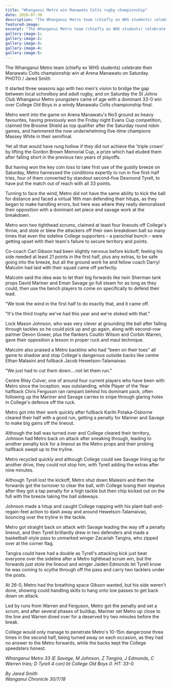 ```yaml
---
title: "Whanganui Metro win Manawatu Colts rugby championship"
date: 2018-07-30
description: "The Whanganui Metro team (chiefly ex WHS students) celebrate their Manawatu Colts champ win at Arena Manawatu."
featured-image: 
excerpt: "The Whanganui Metro team (chiefly ex WHS students) celebrate their Manawatu Colts championship win at Arena Manawatu."
gallery-image-1: 
gallery-image-2: 
gallery-image-3: 
gallery-image-4: 
gallery-image-5: 
---
```


<p><span>The Whanganui Metro team <span>(chiefly ex WHS students)&nbsp;</span>celebrate their Manawatu Colts championship win at Arena Manawatu on Saturday.<br />PHOTO / Jared Smith</span></p>
<p class="element element-paragraph">It started three seasons ago with two men's vision to bridge the gap between local schoolboy and adult rugby, and on Saturday the St Johns Club Whanganui Metro youngsters came of age with a dominant 33-0 win over College Old Boys in a windy Manawatu Colts championship final.</p>
<p class="element element-paragraph">Metro went into the game on Arena Manawatu's No3 ground as heavy favourites, having previously won the Friday night Evans Cup competition, claimed the Broome Shield as top qualifier after the Saturday round robin games, and hammered the now underwhelming five-time champions Massey White in their semifinal.</p>
<p class="element element-paragraph">Yet all that would have rung hollow if they did not achieve the 'triple crown' by lifting the Gordon Brown Memorial Cup, a prize which had eluded them after falling short in the previous two years of playoffs.</p>
<p class="element element-paragraph">But having won the key coin toss to take first use of the gustily breeze on Saturday, Metro harnessed the conditions expertly to run in five first-half tries, four of them converted by standout second-five Desmond Tyrell, to have put the match out of reach with all 33 points.</p>
<p class="element element-paragraph">Turning to face the wind, Metro did not have the same ability to kick the ball for distance and faced a virtual 16th man defending their hitups, as they began to make handling errors, but here was where they really demoralised their opposition with a dominant set piece and savage work at the breakdown.</p>
<p class="element element-paragraph">Metro won two tighthead scrums, claimed at least four lineouts off College's throw, and stole or blew the attackers off their own breakdown ball so many times that even the sideline College supporters &ndash; a parochial bunch &ndash; were getting upset with their team's failure to secure territory and points.</p>
<p class="element element-paragraph">Co-coach Carl Gibson had been slightly nervous before kickoff, feeling his side needed at least 21 points in the first half, plus any extras, to be safe going into the breeze, but all the ground work he and fellow coach Darryl Malcolm had laid with their squad came off perfectly.</p>
<p class="element element-paragraph">Malcolm said the idea was to let their big forwards like twin Sherman tank props David Mariner and Eman Savage go full steam for as long as they could, then use the bench players to come on specifically to defend their lead.</p>
<p class="element element-paragraph">"We took the wind in the first half to do exactly that, and it came off.</p>
<p class="element element-paragraph">"It's the third trophy we've had this year and we're stoked with that."</p>
<p class="element element-paragraph">Lock Mason Johnson, who was very clever at grounding the ball after falling through tackles so he could pick up and go again, along with second-row partner Devon Gower, plus the flankers Coultin Wilson and Corbin Warren, gave their opposition a lesson in proper ruck and maul technique.</p>
<p class="element element-paragraph">Malcolm also praised a Metro backline who had "been on their toes" all game to shadow and stop College's dangerous outside backs like centre Ethan Malasini and fullback Jacob Hewetson-Talamaivao.</p>
<p class="element element-paragraph">"We just had to cut them down....not let them run."</p>
<p class="element element-paragraph">Centre Riley Culver, one of around four current players who have been with Metro since the inception, was outstanding, while Player of the Year halfback Chris Ferguson ran rampant behind his dominant pack, often following up the Mariner and Savage carries to snipe through glaring holes in College's defence off the ruck.</p>
<p class="element element-paragraph">Metro got into their work quickly after fullback Karihi Potaka-Osborne cleared their half with a good run, getting a penalty for Mariner and Savage to make big gains off the lineout.</p>
<p class="element element-paragraph">Although the ball was turned over and College cleared their territory, Johnson had Metro back on attack after sneaking through, leading to another penalty kick for a lineout as the Metro props and their probing halfback swept up to the tryline.</p>
<p class="element element-paragraph">Metro recycled quickly and although College could see Savage lining up for another drive, they could not stop him, with Tyrell adding the extras after nine minutes.</p>
<p class="element element-paragraph">Although Tyrell lost the kickoff, Metro shut down Malasini and then the forwards got the turnover to clear the ball, with College losing their impetus after they got a tap penalty for a high tackle but then chip kicked out on the full with the breeze taking the ball sideways.</p>
<p class="element element-paragraph">Johnson made a hitup and caught College napping with his plant-ball-and-regain-feet action to dash away and around Hewetson-Talamaivao, bouncing over the tryline in the tackle.</p>
<p class="element element-paragraph">Metro got straight back on attack with Savage leading the way off a penalty lineout, and then Tyrell brilliantly drew in two defenders and made a basketball-style pass to unmarked winger Zacariah Tangira, who zipped over at the corner flag.</p>
<p class="element element-paragraph">Tangira could have had a double as Tyrell's attacking kick just beat everyone over the sideline after a Metro tighthead scrum win, but the forwards just stole the lineout and winger Jaiden Edmonds let Tyrell know he was coming to scythe through off the pass and carry two tacklers under the posts.</p>
<p class="element element-paragraph">At 26-0, Metro had the breathing space Gibson wanted, but his side weren't done, showing could handling skills to hang onto low passes to get back down on attack.</p>
<p class="element element-paragraph">Led by runs from Warren and Ferguson, Metro got the penalty and set a scrum, and after several phases of buildup, Mariner set Metro up close to the line and Warren dived over for a deserved try two minutes before the break.</p>
<p class="element element-paragraph">College would only manage to penetrate Metro's 10-15m dangerzone three times in the second half, being turned away on each occasion, as they had no answer to the Metro forwards, while the backs kept the College speedsters honest.</p>
<p class="element element-paragraph"><em>Whanganui Metro 33 (E Savage, M Johnson, Z Tangira, J Edmonds, C Warren tries; D Tyrell 4 con) bt College Old Boys 0. HT: 33-0.</em></p>
<p class="element element-paragraph"><em>By Jared Smith</em><br /><em>Wanganui Chronicle 30/7/18</em></p>


